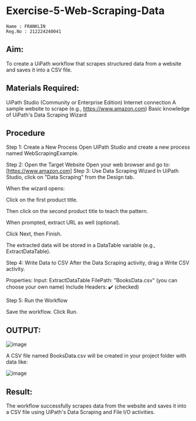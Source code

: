 # Exercise-5-Web-Scraping-Data

~~~
Name : FRANKLIN
Reg.No : 212224240041
~~~

## Aim:
To create a UiPath workflow that scrapes structured data from a website and saves it into a CSV file.

## Materials Required:
UiPath Studio (Community or Enterprise Edition)
Internet connection
A sample website to scrape (e.g., https://www.amazon.com)
Basic knowledge of UiPath's Data Scraping Wizard

## Procedure
 Step 1: Create a New Process
Open UiPath Studio and create a new process named WebScrapingExample.

 Step 2: Open the Target Website
Open your web browser and go to:
[https://www.amazon.com]
 Step 3: Use Data Scraping Wizard
In UiPath Studio, click on "Data Scraping" from the Design tab.

When the wizard opens:

Click on the first product title.

Then click on the second product title to teach the pattern.

When prompted, extract URL as well (optional).

Click Next, then Finish.

The extracted data will be stored in a DataTable variable (e.g., ExtractDataTable).

 Step 4: Write Data to CSV
After the Data Scraping activity, drag a Write CSV activity.

Properties:
  Input: ExtractDataTable
  FilePath: "BooksData.csv" (you can choose your own name)
  Include Headers: ✔️ (checked)

 Step 5: Run the Workflow
 
Save the workflow.
Click Run.

## OUTPUT:
![image](https://github.com/user-attachments/assets/6a713fb8-ea9c-4f36-aa75-8d6adc3734ac)

A CSV file named BooksData.csv will be created in your project folder with data like:

![image](https://github.com/user-attachments/assets/299ba86a-51eb-40c7-bbf9-0e299bb28112)

## Result:
The workflow successfully scrapes data from the website and saves it into a CSV file using UiPath's Data Scraping and File I/O activities.

